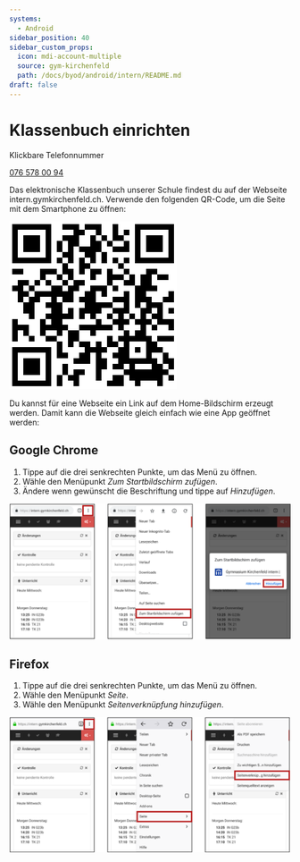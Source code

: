 ```yaml
---
systems:
  - Android
sidebar_position: 40
sidebar_custom_props:
  icon: mdi-account-multiple
  source: gym-kirchenfeld
  path: /docs/byod/android/intern/README.md
draft: false
---
```


# Klassenbuch einrichten

Klickbare Telefonnummer

<a href="tel:+41765780094">076 578 00 94</a>
  

Das elektronische Klassenbuch unserer Schule findest du auf der Webseite intern.gymkirchenfeld.ch. Verwende den folgenden QR-Code, um die Seite mit dem Smartphone zu öffnen:

![intern.gymkirchenfeld.ch](./qr-intern.png)

Du kannst für eine Webseite ein Link auf dem Home-Bildschirm erzeugt werden. Damit kann die Webseite gleich einfach wie eine App geöffnet werden:

## Google Chrome

1. Tippe auf die drei senkrechten Punkte, um das Menü zu öffnen.
2. Wähle den Menüpunkt _Zum Startbildschirm zufügen_.
3. Ändere wenn gewünscht die Beschriftung und tippe auf _Hinzufügen_.

![](./chrome-add-to-home.svg)

## Firefox

1. Tippe auf die drei senkrechten Punkte, um das Menü zu öffnen.
2. Wähle den Menüpunkt _Seite_.
3. Wähle den Menüpunkt _Seitenverknüpfung hinzufügen_.

![](./firefox-add-to-home.svg)
